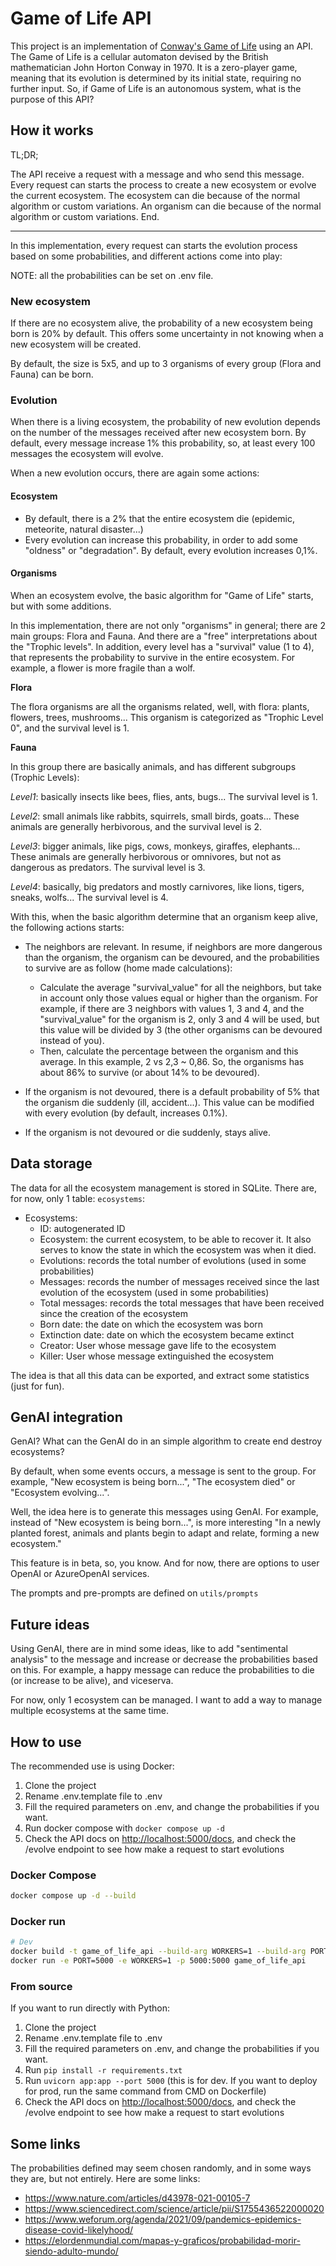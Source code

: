 # Game of Life API

This project is an implementation of [Conway's Game of Life](https://en.wikipedia.org/wiki/Conway%27s_Game_of_Life) using an API. The Game of Life is a cellular automaton devised by the British mathematician John Horton Conway in 1970. It is a zero-player game, meaning that its evolution is determined by its initial state, requiring no further input. So, if Game of Life is an autonomous system, what is the purpose of this API?

## How it works

TL;DR;

The API receive a request with a message and who send this message. Every request can starts the process to create a new ecosystem or evolve the current ecosystem. The ecosystem can die because of the normal algorithm or custom variations. An organism can die because of the normal algorithm or custom variations. End.

---

In this implementation, every request can starts the evolution process based on some probabilities, and different actions come into play:

NOTE: all the probabilities can be set on .env file.

### New ecosystem

If there are no ecosystem alive, the probability of a new ecosystem being born is 20% by default. This offers some uncertainty in not knowing when a new ecosystem will be created.

By default, the size is 5x5, and up to 3 organisms of every group (Flora and Fauna) can be born.

### Evolution

When there is a living ecosystem, the probability of new evolution depends on the number of the messages received after new ecosystem born. By default, every message increase 1% this probability, so, at least every 100 messages the ecosystem will evolve.

When a new evolution occurs, there are again some actions:

#### Ecosystem

- By default, there is a 2% that the entire ecosystem die (epidemic, meteorite, natural disaster...)
- Every evolution can increase this probability, in order to add some "oldness" or "degradation". By default, every evolution increases 0,1%.

#### Organisms

When an ecosystem evolve, the basic algorithm for "Game of Life" starts, but with some additions.

In this implementation, there are not only "organisms" in general; there are 2 main groups: Flora and Fauna. And there are a "free" interpretations about the "Trophic levels". In addition, every level has a "survival" value (1 to 4), that represents the probability to survive in the entire ecosystem. For example, a flower is more fragile than a wolf.

**Flora**

The flora organisms are all the organisms related, well, with flora: plants, flowers, trees, mushrooms... This organism is categorized as "Trophic Level 0", and the survival level is 1.

**Fauna**

In this group there are basically animals, and has different subgroups (Trophic Levels):

_Level1_: basically insects like bees, flies, ants, bugs... The survival level is 1.

_Level2_: small animals like rabbits, squirrels, small birds, goats... These animals are generally herbivorous, and the survival level is 2.

_Level3_: bigger animals, like pigs, cows, monkeys, giraffes, elephants... These animals are generally herbivorous or omnivores, but not as dangerous as predators. The survival level is 3.

_Level4_: basically, big predators and mostly carnivores, like lions, tigers, sneaks, wolfs... The survival level is 4.

With this, when the basic algorithm determine that an organism keep alive, the following actions starts:

- The neighbors are relevant. In resume, if neighbors are more dangerous than the organism, the organism can be devoured, and the probabilities to survive are as follow (home made calculations):

  - Calculate the average "survival_value" for all the neighbors, but take in account only those values equal or higher than the organism. For example, if there are 3 neighbors with values 1, 3 and 4, and the "survival_value" for the organism is 2, only 3 and 4 will be used, but this value will be divided by 3 (the other organisms can be devoured instead of you).
  - Then, calculate the percentage between the organism and this average. In this example, 2 vs 2,3 ~ 0,86. So, the organisms has about 86% to survive (or about 14% to be devoured).

- If the organism is not devoured, there is a default probability of 5% that the organism die suddenly (ill, accident...). This value can be modified with every evolution (by default, increases 0.1%).
- If the organism is not devoured or die suddenly, stays alive.

## Data storage

The data for all the ecosystem management is stored in SQLite. There are, for now, only 1 table: `ecosystems`:

- Ecosystems:
  - ID: autogenerated ID
  - Ecosystem: the current ecosystem, to be able to recover it. It also serves to know the state in which the ecosystem was when it died.
  - Evolutions: records the total number of evolutions (used in some probabilities)
  - Messages: records the number of messages received since the last evolution of the ecosystem (used in some probabilities)
  - Total messages: records the total messages that have been received since the creation of the ecosystem
  - Born date: the date on which the ecosystem was born
  - Extinction date: date on which the ecosystem became extinct
  - Creator: User whose message gave life to the ecosystem
  - Killer: User whose message extinguished the ecosystem

The idea is that all this data can be exported, and extract some statistics (just for fun).

## GenAI integration

GenAI? What can the GenAI do in an simple algorithm to create end destroy ecosystems?

By default, when some events occurs, a message is sent to the group. For example, "New ecosystem is being born...", "The ecosystem died" or "Ecosystem evolving...".

Well, the idea here is to generate this messages using GenAI. For example, instead of "New ecosystem is being born...", is more interesting "In a newly planted forest, animals and plants begin to adapt and relate, forming a new ecosystem."

This feature is in beta, so, you know. And for now, there are options to user OpenAI or AzureOpenAI services.

The prompts and pre-prompts are defined on `utils/prompts`

## Future ideas

Using GenAI, there are in mind some ideas, like to add "sentimental analysis" to the message and increase or decrease the probabilities based on this. For example, a happy message can reduce the probabilities to die (or increase to be alive), and viceserva.

For now, only 1 ecosystem can be managed. I want to add a way to manage multiple ecosystems at the same time.

## How to use

The recommended use is using Docker:

1. Clone the project
2. Rename .env.template file to .env
3. Fill the required parameters on .env, and change the probabilities if you want.
4. Run docker compose with `docker compose up -d`
5. Check the API docs on <http://localhost:5000/docs>, and check the /evolve endpoint to see how make a request to start evolutions

### Docker Compose

```bash
docker compose up -d --build
```

### Docker run

```bash
# Dev
docker build -t game_of_life_api --build-arg WORKERS=1 --build-arg PORT=5000 .
docker run -e PORT=5000 -e WORKERS=1 -p 5000:5000 game_of_life_api
```

### From source

If you want to run directly with Python:

1. Clone the project
2. Rename .env.template file to .env
3. Fill the required parameters on .env, and change the probabilities if you want.
4. Run `pip install -r requirements.txt`
5. Run `uvicorn app:app --port 5000` (this is for dev. If you want to deploy for prod, run the same command from CMD on Dockerfile)
6. Check the API docs on <http://localhost:5000/docs>, and check the /evolve endpoint to see how make a request to start evolutions

## Some links

The probabilities defined may seem chosen randomly, and in some ways they are, but not entirely. Here are some links:

- https://www.nature.com/articles/d43978-021-00105-7
- https://www.sciencedirect.com/science/article/pii/S1755436522000020
- https://www.weforum.org/agenda/2021/09/pandemics-epidemics-disease-covid-likelyhood/
- https://elordenmundial.com/mapas-y-graficos/probabilidad-morir-siendo-adulto-mundo/
